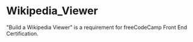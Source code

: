 # Wikipedia_Viewer
"Build a Wikipedia Viewer" is a requirement for freeCodeCamp Front End Certification.
